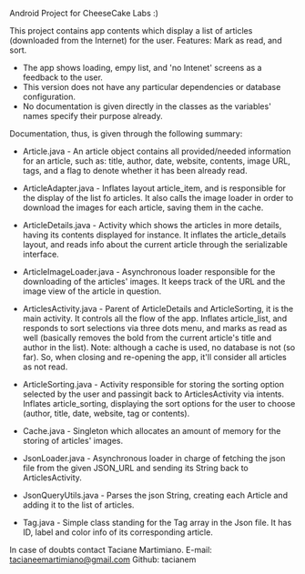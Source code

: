 Android Project for CheeseCake Labs :)

This project contains app contents which display a list of articles (downloaded from the Internet) for the user.
Features: Mark as read, and sort. 

- The app shows loading, empy list, and 'no Intenet' screens as a feedback to the user.
- This version does not have any particular dependencies or database configuration.
- No documentation is given directly in the classes as the variables' names specify their purpose already.

Documentation, thus, is given through the following summary:

* Article.java - An article object contains all provided/needed information for an article, such as: title, author, date, website, contents, image URL, tags, and a flag to denote whether it has been already read.

* ArticleAdapter.java - Inflates layout article_item, and is responsible for the display of the list fo articles. It also calls the image loader in order to download the images for each article, saving them in the cache.

* ArticleDetails.java - Activity which shows the articles in more details, having its contents displayed for instance. It inflates the article_details layout, and reads info about the current article through the serializable interface.

* ArticleImageLoader.java - Asynchronous loader responsible for the downloading of the articles' images. It keeps track of the URL and the image view of the article in question.

* ArticlesActivity.java - Parent of ArticleDetails and ArticleSorting, it is the main activity. It controls all the flow of the app. Inflates article_list, and responds to sort selections via three dots menu, and marks as read as well (basically removes the bold from the current article's title and author in the list). Note: although a cache is used, no database is not (so far). So, when closing and re-opening the app, it'll consider all articles as not read. 

* ArticleSorting.java - Activity responsible for storing the sorting option selected by the user and passingit back to ArticlesActivity via intents. Inflates article_sorting, displaying the sort options for the user to choose (author, title, date, website, tag or contents).

* Cache.java - Singleton which allocates an amount of memory for the storing of articles' images.

* JsonLoader.java - Asynchronous loader in charge of fetching the json file from the given JSON_URL and sending its String back to ArticlesActivity.

* JsonQueryUtils.java - Parses the json String, creating each Article and adding it to the list of articles.

* Tag.java - Simple class standing for the Tag array in the Json file. It has ID, label and color info of its corresponding article.


In case of doubts contact Taciane Martimiano.
E-mail: tacianeemartimiano@gmail.com
Github: tacianem